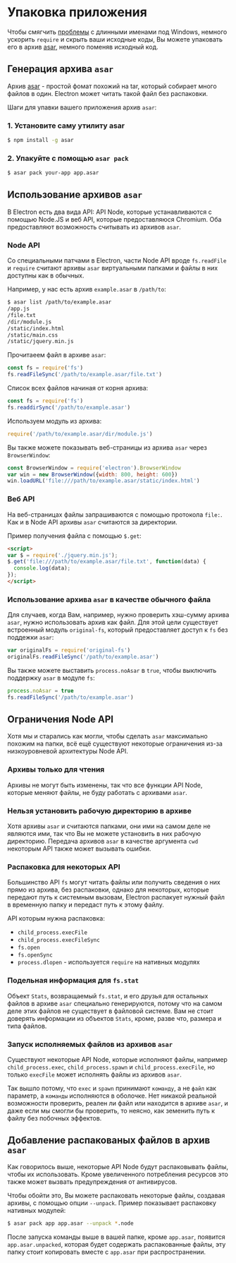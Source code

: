 # Упаковка приложения

Чтобы смягчить [проблемы](https://github.com/joyent/node/issues/6960) с длинными
именами под  Windows, немного ускорить `require` и скрыть ваши исходные коды, Вы
можете упаковать его в архив [asar][asar], немного поменяв исходный код.

## Генерация архива `asar`

Архив [asar][asar] - простой фомат похожий на tar, который собирает много файлов
в один. Electron может читать такой файл без распаковки.

Шаги для упавки вашего приложения архив `asar`:

### 1. Установите саму утилиту asar

```bash
$ npm install -g asar
```

### 2. Упакуйте с помощью `asar pack`

```bash
$ asar pack your-app app.asar
```

## Использование архивов `asar`

В Electron есть два вида API: API Node, которые устанавливаются с помощью Node.JS и
веб API, которые предоставляюся Chromium. Оба предоставляют возможность считывать из
архивов `asar`.

### Node API

Со специальными патчами в Electron, части Node API вроде `fs.readFile` и `require`
считают архивы `asar` виртуальными папками и файлы в них доступны как в обычных.

Например, у нас есть архив `example.asar` в `/path/to`:

```bash
$ asar list /path/to/example.asar
/app.js
/file.txt
/dir/module.js
/static/index.html
/static/main.css
/static/jquery.min.js
```

Прочитаеем файл в архиве `asar`:

```javascript
const fs = require('fs')
fs.readFileSync('/path/to/example.asar/file.txt')
```

Список всех файлов начиная от корня архива:

```javascript
const fs = require('fs')
fs.readdirSync('/path/to/example.asar')
```

Используем модуль из архива:

```javascript
require('/path/to/example.asar/dir/module.js')
```

Вы также можете показывать веб-страницы из архива `asar` через `BrowserWindow`:

```javascript
const BrowserWindow = require('electron').BrowserWindow
var win = new BrowserWindow({width: 800, height: 600})
win.loadURL('file:///path/to/example.asar/static/index.html')
```

### Веб API

На веб-страницах файлы запрашиваются с помощью протокола `file:`. Как и в Node API
архивы `asar` считаются за директории.

Пример получения файла с помощью `$.get`:

```html
<script>
var $ = require('./jquery.min.js');
$.get('file:///path/to/example.asar/file.txt', function(data) {
  console.log(data);
});
</script>
```


### Использование архива `asar` в качестве обычного файла

Для случаев, когда Вам, например, нужно проверить хэш-сумму архива `asar`,
нужно использовать архив как файл. Для этой цели существует встроенный модуль
`original-fs`, который предоставляет доступ к `fs` без поддежки `asar`:

```javascript
var originalFs = require('original-fs')
originalFs.readFileSync('/path/to/example.asar')
```

Вы также можете выставить `process.noAsar` в `true`, чтобы выключить поддержку `asar`
в модуле `fs`:

```javascript
process.noAsar = true
fs.readFileSync('/path/to/example.asar')
```

## Ограничения Node API

Хотя мы и старались как могли, чтобы сделать `asar` максимально похожим на папки,
всё ещё существуют некоторые ограничения из-за низкоуровневой архитектуры Node API.

### Архивы только для чтения

Архивы не могут быть изменены, так что все функции API Node, которые меняют файлы,
не буду работать с архивами `asar`.

### Нельзя установить рабочую директорию в архиве

Хотя архивы `asar` и считаются папками, они ими на самом деле не являются ими,
так что Вы не можете установить в них рабочую директорию. Передача
архивов `asar` в качестве аргумента `cwd` некоторым API также может вызывать ошибки.


### Распаковка для некоторых API

Большинство API `fs` могут читать файлы или получить сведения о них прямо из
архива, без распаковки, однако для некоторых, которые передают путь к системным
вызовам, Electron распакует нужный файл в временную папку и передаст путь к этому
файлу.

API которым нужна распаковка:

* `child_process.execFile`
* `child_process.execFileSync`
* `fs.open`
* `fs.openSync`
* `process.dlopen` - используется `require` на нативных модулях

### Подельная информация для `fs.stat`

Объект `Stats`, возвращаемый `fs.stat`, и его друзья для остальных файлов
в архиве `asar` специально генерируются, потому что на самом деле этих файлов
не существует в файловой системе. Вам не стоит доверять информации
из объектов `Stats`, кроме, разве что, размера и типа файлов.

### Запуск исполняемых файлов из архивов `asar`

Существуют некоторые API Node, которые исполняют файлы, например `child_process.exec`,
`child_process.spawn` и `child_process.execFile`, но только `execFile` может
исполнять файлы из архивов `asar`.

Так вышло потому, что `exec` и `spawn` принимают `команду`, а не `файл` как параметр,
а `команды` исполняются в оболочке. Нет никакой реальной возможности проверить,
реален ли файл или находится в архиве `asar`, и даже если мы смогли бы проверить,
то неясно, как земенить путь к файлу без побочных эффектов.

## Добавление распакованых файлов в архив `asar`

Как говорилось выше, некоторые API Node будут распаковывать файлы,
чтобы их использовать. Кроме увеличенного потребления ресурсов это также
может вызвать предупреждения от антивирусов.

Чтобы обойти это, Вы можете распаковать некоторые файлы, создавая архивы,
с помощью опции `--unpack`. Пример показывает распаковку нативных модулей:

```bash
$ asar pack app app.asar --unpack *.node
```

После запуска команды выше в вашей папке, кроме `app.asar`, появится
`app.asar.unpacked`, которая будет содержать распакованные файлы, эту
папку стоит копировать вместе с `app.asar` при распространении.

[asar]: https://github.com/atom/asar
